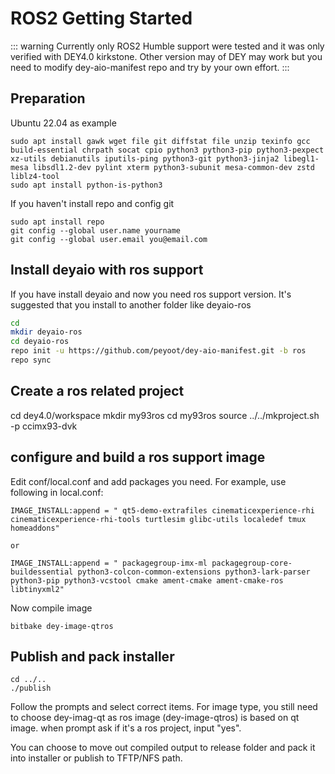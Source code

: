 # ROS2 Getting Started

::: warning
Currently only ROS2 Humble support were tested and it was only verified with DEY4.0  kirkstone. Other version may of DEY may work but you need to modify dey-aio-manifest repo and try by your own effort.
:::
## Preparation  
Ubuntu 22.04 as example
```
sudo apt install gawk wget file git diffstat file unzip texinfo gcc build-essential chrpath socat cpio python3 python3-pip python3-pexpect xz-utils debianutils iputils-ping python3-git python3-jinja2 libegl1-mesa libsdl1.2-dev pylint xterm python3-subunit mesa-common-dev zstd liblz4-tool
sudo apt install python-is-python3
```
If you haven't install repo and config git 
```
sudo apt install repo
git config --global user.name yourname
git config --global user.email you@email.com
```

## Install deyaio with ros support
If you have install deyaio and now you need ros support version. It's suggested that you install to another folder like deyaio-ros
```bash
cd
mkdir deyaio-ros
cd deyaio-ros
repo init -u https://github.com/peyoot/dey-aio-manifest.git -b ros
repo sync
```

## Create a ros related project
cd dey4.0/workspace
mkdir my93ros
cd my93ros
source ../../mkproject.sh -p ccimx93-dvk

## configure and build a ros support image
Edit conf/local.conf and add packages you need. For example, use following in local.conf:
```
IMAGE_INSTALL:append = " qt5-demo-extrafiles cinematicexperience-rhi cinematicexperience-rhi-tools turtlesim glibc-utils localedef tmux homeaddons"

or

IMAGE_INSTALL:append = " packagegroup-imx-ml packagegroup-core-buildessential python3-colcon-common-extensions python3-lark-parser python3-pip python3-vcstool cmake ament-cmake ament-cmake-ros libtinyxml2"
```
Now compile image
```
bitbake dey-image-qtros
```

## Publish and pack installer
```
cd ../..
./publish
```
Follow the prompts and select correct items. For image type, you still need to choose dey-imag-qt as ros image (dey-image-qtros) is based on qt image.
when prompt ask if it's a ros project, input "yes".

You can choose to move out compiled output to release folder and pack it into installer or publish to TFTP/NFS path.

